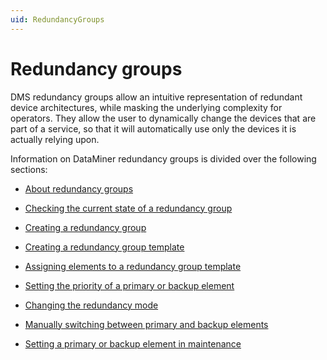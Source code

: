 ```yaml
---
uid: RedundancyGroups
---
```


# Redundancy groups

DMS redundancy groups allow an intuitive representation of redundant device architectures, while masking the underlying complexity for operators. They allow the user to dynamically change the devices that are part of a service, so that it will automatically use only the devices it is actually relying upon.

Information on DataMiner redundancy groups is divided over the following sections:

- [About redundancy groups](About_redundancy_groups.md)

- [Checking the current state of a redundancy group](Checking_the_current_state_of_a_redundancy_group.md)

- [Creating a redundancy group](Creating_a_redundancy_group.md)

- [Creating a redundancy group template](Creating_a_redundancy_group_template.md)

- [Assigning elements to a redundancy group template](Assigning_elements_to_a_redundancy_group_template.md)

- [Setting the priority of a primary or backup element](Setting_the_priority_of_a_primary_or_backup_element.md)

- [Changing the redundancy mode](Changing_the_redundancy_mode.md)

- [Manually switching between primary and backup elements](Manually_switching_between_primary_and_backup_elements.md)

- [Setting a primary or backup element in maintenance](Setting_a_primary_or_backup_element_in_maintenance.md)
